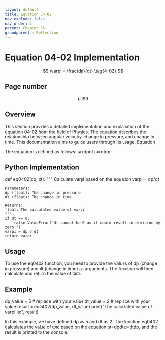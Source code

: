 ```yaml
---
layout: default
title: Equation 04-02
nav_exclude: false
nav_order: 1
parent: Chapter 04
grandparent : Reflection
---
```



# Equation 04-02 Implementation

$$ \varpi = \frac{dp}{dt} \tag{4-02} $$

## Page number
$$p. 199$$
## Overview

This section provides a detailed implementation and explanation of the equation 04-02 from the field of Physics. The equation describes the relationship between angular velocity, change in pressure, and change in time. This documentation aims to guide users through its usage.
Equation

The equation is defined as follows:
ϖ=dpdt
ϖ=dtdp​

## Python Implementation


  def eq0402(dp, dt):
    """
    Calculate varpi based on the equation varpi = dp/dt

    Parameters:
    dp (float): The change in pressure
    dt (float): The change in time

    Returns:
    float: The calculated value of varpi
    """
    if dt == 0:
        raise ValueError("dt cannot be 0 as it would result in division by zero.")
    varpi = dp / dt
    return varpi

## Usage

To use the eq0402 function, you need to provide the values of dp (change in pressure) and dt (change in time) as arguments. The function will then calculate and return the value of ϖϖ.
## Example



  dp_value = 5  # replace with your value
  dt_value = 2  # replace with your value
  result = eq0402(dp_value, dt_value)
  print("The calculated value of varpi is:", result)

In this example, we have defined dp as 5 and dt as 2. The function eq0402 calculates the value of ϖϖ based on the equation ϖ=dpdtϖ=dtdp​, and the result is printed to the console.
